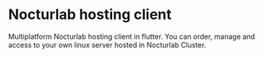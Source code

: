 # Nocturlab hosting client
Multiplatform Nocturlab hosting client in flutter. You can order, manage and access to your own linux server hosted in Nocturlab Cluster.
